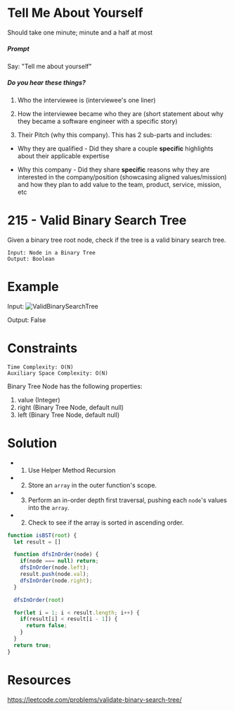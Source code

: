 # Tell Me About Yourself

Should take one minute; minute and a half at most

##### Prompt

Say: "Tell me about yourself"

##### Do you hear these things?

1. Who the interviewee is (interviewee's one liner)

2. How the interviewee became who they are (short statement about why they became a software engineer with a specific story)

3. Their Pitch (why this company). This has 2 sub-parts and includes:

  - Why they are qualified - Did they share a couple
  **specific** highlights about their applicable expertise

  - Why this company - Did they share **specific** reasons
  why they are interested in the company/position
  (showcasing aligned values/mission) and how they plan to
  add value to the team, product, service, mission, etc

# 215 - Valid Binary Search Tree

Given a binary tree root node, check if the tree is a valid binary search tree.

```
Input: Node in a Binary Tree
Output: Boolean
```

# Example

Input:
![ValidBinarySearchTree](http://res.cloudinary.com/outco-io/image/upload/v1521248026/ValidBinarySearchTree.png)

Output: False

# Constraints
```
Time Complexity: O(N)
Auxiliary Space Complexity: O(N)
```
Binary Tree Node has the following properties:
1) value (Integer)
2) right (Binary Tree Node, default null)
3) left (Binary Tree Node, default null)

# Solution

* 1) Use Helper Method Recursion

* 2) Store an `array` in the outer function's scope.

* 3) Perform an in-order depth first traversal, pushing each `node`'s values into the `array`.   

* 2) Check to see if the array is sorted in ascending order.


```javascript
function isBST(root) {
  let result = []

  function dfsInOrder(node) {
    if(node === null) return;
    dfsInOrder(node.left);
    result.push(node.val);
    dfsInOrder(node.right);
  }

  dfsInOrder(root)

  for(let i = 1; i < result.length; i++) {
    if(result[i] < result[i - 1]) {
      return false;
    }
  }
  return true;
}
```


# Resources
https://leetcode.com/problems/validate-binary-search-tree/
